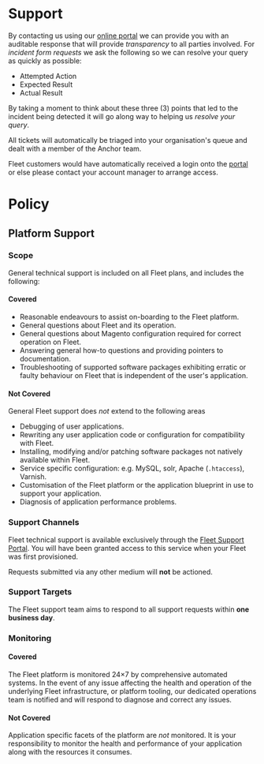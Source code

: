 # Support

By contacting us using our [online portal](https://anchorfleet.zendesk.com/) we
can provide you with an auditable response that will provide *transparency* to
all parties involved. For *incident form requests* we ask the following so we
can resolve your query as quickly as possible:

* Attempted Action
* Expected Result
* Actual Result

By taking a moment to think about these three (3) points that led to the
incident being detected it will go along way to helping us *resolve your
query*.

All tickets will automatically be triaged into your organisation's queue and
dealt with a member of the Anchor team.

Fleet customers would have automatically received a login onto the
[portal](https://anchorfleet.zendesk.com/) or else please contact your account
manager to arrange access.

# Policy

## Platform Support

### Scope

General technical support is included on all Fleet plans, and includes the
following:

#### Covered

 * Reasonable endeavours to assist on-boarding to the Fleet platform.
 * General questions about Fleet and its operation.
 * General questions about Magento configuration required for correct operation
   on Fleet.
 * Answering general how-to questions and providing pointers to documentation.
 * Troubleshooting of supported software packages exhibiting erratic or faulty
   behaviour on Fleet that is independent of the user's application.

#### Not Covered

General Fleet support does *not* extend to the following areas

 * Debugging of user applications.
 * Rewriting any user application code or configuration for compatibility with
   Fleet.
 * Installing, modifying and/or patching software packages not natively
   available within Fleet.
 * Service specific configuration: e.g. MySQL, solr, Apache (`.htaccess`),
   Varnish.
 * Customisation of the Fleet platform or the application blueprint in use to
   support your application.
 * Diagnosis of application performance problems.

### Support Channels

Fleet technical support is available exclusively through the [Fleet Support
Portal](https://support.anchorfleet.com/).  You will have been granted access
to this service when your Fleet was first provisioned.

Requests submitted via any other medium will **not** be actioned.

### Support Targets

The Fleet support team aims to respond to all support requests within **one
business day**.

### Monitoring

#### Covered

The Fleet platform is monitored 24×7 by comprehensive automated systems. In the
event of any issue affecting the health and operation of the underlying Fleet
infrastructure, or platform tooling, our dedicated operations team is notified
and will respond to diagnose and correct any issues.

#### Not Covered

Application specific facets of the platform are *not* monitored.  It is your
responsibility to monitor the health and performance of your application along
with the resources it consumes.
